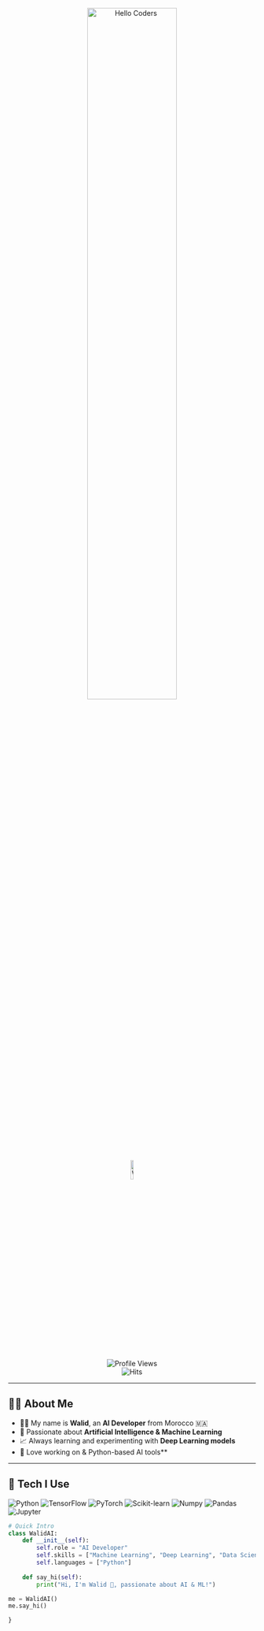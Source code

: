 <div align="center" width="50">

<img src="https://github.com/SP-XD/SP-XD/blob/main/images/hellocoders_rounded.gif?raw=true" alt="Hello Coders" width="60%"/> <br>
<img src="https://github.com/SP-XD/SP-XD/blob/main/images/dev-working_rounded.gif?raw=true" alt="Workspace" width="10%"/><br> 

![Profile Views](https://komarev.com/ghpvc/?username=walid-ai&style=flat&color=orange&label=PROFILE+VIEWS)  
![Hits](https://hits.seeyoufarm.com/api/count/incr/badge.svg?url=https%3A%2F%2Fgithub.com%2Fwalid-ai&count_bg=%2379C83D&title_bg=%23555555&icon=github.svg&icon_color=%23E7E7E7&title=HITS&edge_flat=false)  

</div>

---

## 👨‍💻 About Me  
- 🧑‍💻 My name is **Walid**, an **AI Developer** from Morocco 🇲🇦  
- 🤖 Passionate about **Artificial Intelligence & Machine Learning**  
- 📈 Always learning and experimenting with **Deep Learning models**  
- 🐧 Love working on & Python-based AI tools**  

---

## 🚀 Tech I Use  

![Python](https://img.shields.io/badge/Python-FFD43B?style=flat&logo=python&logoColor=darkgreen)
![TensorFlow](https://img.shields.io/badge/TensorFlow-FF6F00?style=flat&logo=tensorflow&logoColor=white)
![PyTorch](https://img.shields.io/badge/PyTorch-EE4C2C?style=flat&logo=pytorch&logoColor=white)
![Scikit-learn](https://img.shields.io/badge/scikit--learn-F7931E?style=flat&logo=scikit-learn&logoColor=white)
![Numpy](https://img.shields.io/badge/Numpy-013243?style=flat&logo=numpy&logoColor=white)
![Pandas](https://img.shields.io/badge/Pandas-150458?style=flat&logo=pandas&logoColor=white)
![Jupyter](https://img.shields.io/badge/Jupyter-F37626.svg?&style=flat&logo=Jupyter&logoColor=white)

```python
# Quick Intro
class WalidAI:
    def __init__(self):
        self.role = "AI Developer"
        self.skills = ["Machine Learning", "Deep Learning", "Data Science"]
        self.languages = ["Python"]
    
    def say_hi(self):
        print("Hi, I'm Walid 👋, passionate about AI & ML!")

me = WalidAI()
me.say_hi()

}
